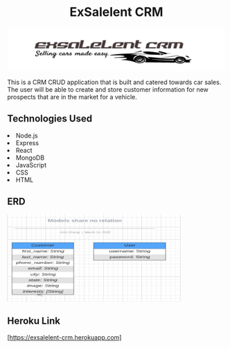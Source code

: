 # <h1 align='center'>ExSalelent CRM</h1>

<p align='center'>
<img src='./images/exsalelent-logo2.png' width='500px' height='100px'></p>

This is a CRM CRUD application that is built and catered towards car sales. The user will be able to create and store customer information for new prospects that are in the market for a vehicle. 

## Technologies Used

<li>Node.js</li>
<li>Express</li>
<li>React</li>
<li>MongoDB</li>
<li>JavaScript</li>
<li>CSS</li>
<li>HTML</li>

## ERD

<img src='./images/exsalelent-ERD.png' width='400px' height='200px'>

## Heroku Link

[https://exsalelent-crm.herokuapp.com]



